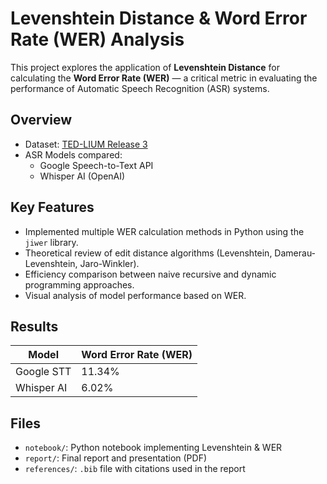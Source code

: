 # Levenshtein Distance & Word Error Rate (WER) Analysis

This project explores the application of **Levenshtein Distance** for calculating the **Word Error Rate (WER)** — a critical metric in evaluating the performance of Automatic Speech Recognition (ASR) systems.

##  Overview

- Dataset: [TED-LIUM Release 3](http://www.openslr.org/19/)
- ASR Models compared:  
  - Google Speech-to-Text API  
  - Whisper AI (OpenAI)

##  Key Features

- Implemented multiple WER calculation methods in Python using the `jiwer` library.
- Theoretical review of edit distance algorithms (Levenshtein, Damerau-Levenshtein, Jaro-Winkler).
- Efficiency comparison between naive recursive and dynamic programming approaches.
- Visual analysis of model performance based on WER.

## Results

| Model              | Word Error Rate (WER) |
|-------------------|------------------------|
| Google STT        | 11.34%                 |
| Whisper AI        | 6.02%                  |

## Files

- `notebook/`: Python notebook implementing Levenshtein & WER
- `report/`: Final report and presentation (PDF)
- `references/`: `.bib` file with citations used in the report

 
